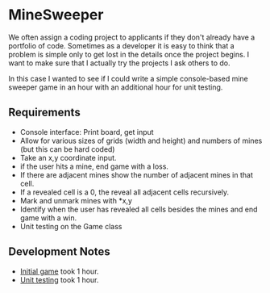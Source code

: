 # MineSweeper
We often assign a coding project to applicants if they don't already have a portfolio of code. Sometimes as a developer it is easy to think that a problem is simple only to get lost in the details once the project begins. I want to make sure that I actually try the projects I ask others to do.

In this case I wanted to see if I could write a simple console-based mine sweeper game in an hour with an additional hour for unit testing.

## Requirements
* Console interface: Print board, get input
* Allow for various sizes of grids (width and height) and numbers of mines (but this can be hard coded)
* Take an x,y coordinate input.
* if the user hits a mine, end game with a loss.
* If there are adjacent mines show the number of adjacent mines in that cell.
* If a revealed cell is a 0, the reveal all adjacent cells recursively.
* Mark and unmark mines with *x,y
* Identify when the user has revealed all cells besides the mines and end game with a win.
* Unit testing on the Game class
 
## Development Notes
* [Initial game](https://github.com/GrantErickson/MineSweeper/commit/3f9511d47e414d0ab3975a743f536d0bfe83e4f9) took 1 hour.  
* [Unit testing](https://github.com/GrantErickson/MineSweeper/commit/8c072c50ba6986fc367a5f10692a91f2e4aa1996) took 1 hour.
